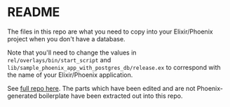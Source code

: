 # README

The files in this repo are what you need to copy into your Elixir/Phoenix project when you don't have a database.

Note that you'll need to change the values in `rel/overlays/bin/start_script` and `lib/sample_phoenix_app_with_postgres_db/release.ex`
to correspond with the name of your Elixir/Phoenix application.

See [full repo here](https://github.com/geometerio/sample_phoenix_app_without_db).  The parts which have been edited
and are not Phoenix-generated boilerplate have been extracted out into this repo.

